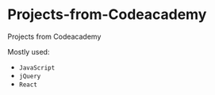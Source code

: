 # Projects-from-Codeacademy
Projects from Codeacademy

Mostly used:
- `JavaScript`
- `jQuery`
- `React`
